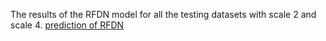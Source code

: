 The results of the RFDN model for all the testing datasets with scale 2 and scale 4.
[prediction of RFDN](https://drive.google.com/drive/u/0/folders/1K_JHPZDq3QhfrpC0x_bSUPPME-Wumj9k)

